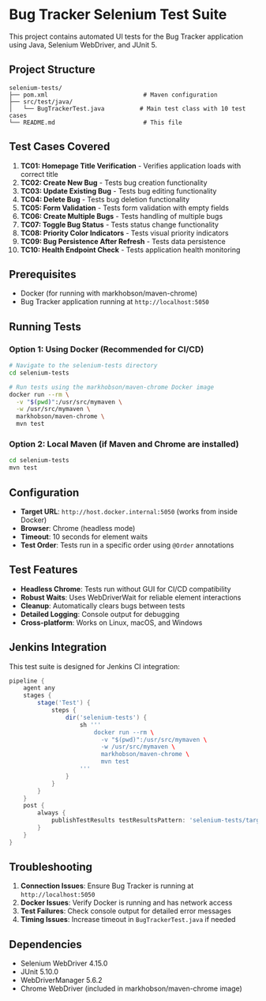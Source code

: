 # Bug Tracker Selenium Test Suite

This project contains automated UI tests for the Bug Tracker application using Java, Selenium WebDriver, and JUnit 5.

## Project Structure

```
selenium-tests/
├── pom.xml                           # Maven configuration
├── src/test/java/
│   └── BugTrackerTest.java          # Main test class with 10 test cases
└── README.md                         # This file
```

## Test Cases Covered

1. **TC01: Homepage Title Verification** - Verifies application loads with correct title
2. **TC02: Create New Bug** - Tests bug creation functionality
3. **TC03: Update Existing Bug** - Tests bug editing functionality  
4. **TC04: Delete Bug** - Tests bug deletion functionality
5. **TC05: Form Validation** - Tests form validation with empty fields
6. **TC06: Create Multiple Bugs** - Tests handling of multiple bugs
7. **TC07: Toggle Bug Status** - Tests status change functionality
8. **TC08: Priority Color Indicators** - Tests visual priority indicators
9. **TC09: Bug Persistence After Refresh** - Tests data persistence
10. **TC10: Health Endpoint Check** - Tests application health monitoring

## Prerequisites

- Docker (for running with markhobson/maven-chrome)
- Bug Tracker application running at `http://localhost:5050`

## Running Tests

### Option 1: Using Docker (Recommended for CI/CD)

```bash
# Navigate to the selenium-tests directory
cd selenium-tests

# Run tests using the markhobson/maven-chrome Docker image
docker run --rm \
  -v "$(pwd)":/usr/src/mymaven \
  -w /usr/src/mymaven \
  markhobson/maven-chrome \
  mvn test
```

### Option 2: Local Maven (if Maven and Chrome are installed)

```bash
cd selenium-tests
mvn test
```

## Configuration

- **Target URL**: `http://host.docker.internal:5050` (works from inside Docker)
- **Browser**: Chrome (headless mode)
- **Timeout**: 10 seconds for element waits
- **Test Order**: Tests run in a specific order using `@Order` annotations

## Test Features

- **Headless Chrome**: Tests run without GUI for CI/CD compatibility
- **Robust Waits**: Uses WebDriverWait for reliable element interactions
- **Cleanup**: Automatically clears bugs between tests
- **Detailed Logging**: Console output for debugging
- **Cross-platform**: Works on Linux, macOS, and Windows

## Jenkins Integration

This test suite is designed for Jenkins CI integration:

```groovy
pipeline {
    agent any
    stages {
        stage('Test') {
            steps {
                dir('selenium-tests') {
                    sh '''
                        docker run --rm \
                          -v "$(pwd)":/usr/src/mymaven \
                          -w /usr/src/mymaven \
                          markhobson/maven-chrome \
                          mvn test
                    '''
                }
            }
        }
    }
    post {
        always {
            publishTestResults testResultsPattern: 'selenium-tests/target/surefire-reports/*.xml'
        }
    }
}
```

## Troubleshooting

1. **Connection Issues**: Ensure Bug Tracker is running at `http://localhost:5050`
2. **Docker Issues**: Verify Docker is running and has network access
3. **Test Failures**: Check console output for detailed error messages
4. **Timing Issues**: Increase timeout in `BugTrackerTest.java` if needed

## Dependencies

- Selenium WebDriver 4.15.0
- JUnit 5.10.0
- WebDriverManager 5.6.2
- Chrome WebDriver (included in markhobson/maven-chrome image) 